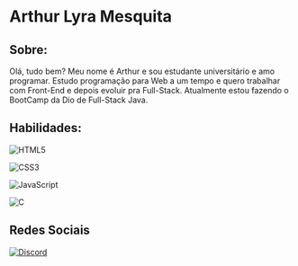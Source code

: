 # Arthur Lyra Mesquita

## Sobre:
Olá, tudo bem? Meu nome é Arthur e sou estudante universitário e amo programar. Estudo programação para Web a um tempo e quero trabalhar com Front-End e depois evoluir pra Full-Stack. Atualmente estou fazendo o BootCamp da Dio de Full-Stack Java.

## Habilidades:
![HTML5](https://img.shields.io/badge/HTML5-000?style=for-the-badge&logo=html5)

![CSS3](https://img.shields.io/badge/CSS3-000?style=for-the-badge&logo=css3&logoColor=264CE4)

![JavaScript](https://img.shields.io/badge/JavaScript-000?style=for-the-badge&logo=javascript)

![C](https://img.shields.io/badge/C-000?style=for-the-badge&logo=c)

## Redes Sociais
[![Discord](https://img.shields.io/badge/Discord-000?style=for-the-badge&logo=discord)](https://discord.com/channels/@Idoninho)
